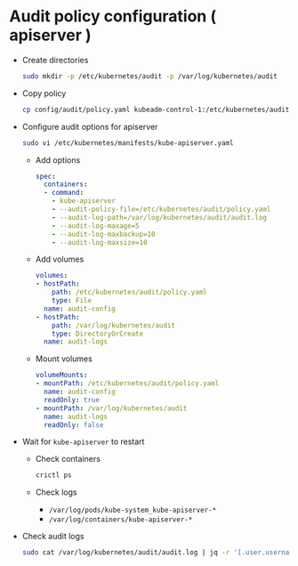 
# Audit policy configuration ( apiserver )

- Create directories
  ```bash
  sudo mkdir -p /etc/kubernetes/audit -p /var/log/kubernetes/audit
  ```

- Copy policy
  ```bash
  cp config/audit/policy.yaml kubeadm-control-1:/etc/kubernetes/audit
  ```

- Configure audit options for apiserver
  ```bash
  sudo vi /etc/kubernetes/manifests/kube-apiserver.yaml
  ```

  - Add options
    ```yaml
    spec:
      containers:
      - command:
        - kube-apiserver
        - --audit-policy-file=/etc/kubernetes/audit/policy.yaml
        - --audit-log-path=/var/log/kubernetes/audit/audit.log
        - --audit-log-maxage=5
        - --audit-log-maxbackup=10
        - --audit-log-maxsize=10
    ```

  - Add volumes
    ```yaml
    volumes:
    - hostPath:
        path: /etc/kubernetes/audit/policy.yaml
        type: File
      name: audit-config
    - hostPath:
        path: /var/log/kubernetes/audit
        type: DirectoryOrCreate
      name: audit-logs
    ```

  - Mount volumes
    ```yaml
    volumeMounts:
    - mountPath: /etc/kubernetes/audit/policy.yaml
      name: audit-config
      readOnly: true
    - mountPath: /var/log/kubernetes/audit
      name: audit-logs
      readOnly: false
    ```

- Wait for `kube-apiserver` to restart

  - Check containers
    ```bash
    crictl ps
    ```

  - Check logs
    - `/var/log/pods/kube-system_kube-apiserver-*`
    - `/var/log/containers/kube-apiserver-*`

- Check audit logs
  ```bash
  sudo cat /var/log/kubernetes/audit/audit.log | jq -r '[.user.username,.verb,.objectRef.namespace,.objectRef.resource,.objectRef.name]|@csv'
  ```
